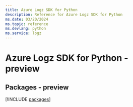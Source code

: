 ```yaml
---
title: Azure Logz SDK for Python
description: Reference for Azure Logz SDK for Python
ms.date: 03/20/2024
ms.topic: reference
ms.devlang: python
ms.service: logz
---
```

# Azure Logz SDK for Python - preview
## Packages - preview
[!INCLUDE [packages](logz-index.md)]